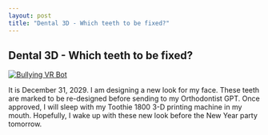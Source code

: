 ```yaml
---
layout: post
title: "Dental 3D - Which teeth to be fixed?"
---
```

## Dental 3D - Which teeth to be fixed?

[![Bullying VR Bot](https://img.youtube.com/vi/KnZu1PB_Sq8/0.jpg)](https://youtu.be/KnZu1PB_Sq8) 

It is December 31, 2029. I am designing a new look for my face. These teeth are marked to be re-designed before sending to my Orthodontist GPT. Once approved, I will sleep with my Toothie 1800 3-D printing machine in my mouth. Hopefully, I wake up with these new look before the New Year party tomorrow.
